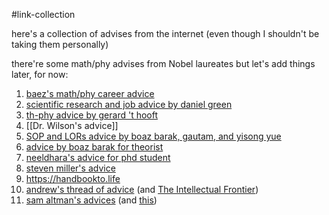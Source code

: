 #link-collection

here's a collection of advises from the internet (even though I shouldn't be taking them personally)

there're some math/phy advises from Nobel laureates but let's add things later, for now:
1. [baez's math/phy career advice](https://math.ucr.edu/home/baez/advice.html) 
2. [scientific research and job advice by daniel green](https://drgreen.physics.ucsd.edu/career-advice/)
3. [th-phy advice by gerard 't hooft](https://www.goodtheorist.science/index.html)
4. [[Dr. Wilson's advice]]
5. [SOP and LORs advice by boaz barak, gautam, and yisong yue](https://kamathematics.wordpress.com/2021/08/18/how-to-ask-for-a-letter-of-recommendation/)
6. [advice by boaz barak for theorist](https://windowsontheory.org/2015/11/03/advice-for-the-budding-theorist/)
7. [neeldhara's advice for phd student](https://slides.com/neeldhara/aarohan-2023)
8. [steven miller's advice](https://web.williams.edu/Mathematics/sjmiller/public_html/advice.htm) 
9. https://handbookto.life
10. [andrew's thread of advice](https://twitter.com/__drewface/status/1765782251067830719) (and [The Intellectual Frontier](https://vienna.earth/plate/andrew/frontier)) 
11. [sam altman's advices](https://blog.samaltman.com/archive?query=advice) (and [this](https://blog.samaltman.com/what-i-wish-someone-had-told-me))